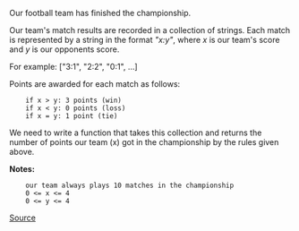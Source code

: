 Our football team has finished the championship.

Our team's match results are recorded in a collection of strings. Each match is represented by a string in the format *"x:y"*, where *x* is our team's score and *y* is our opponents score.

For example: ["3:1", "2:2", "0:1", ...]

Points are awarded for each match as follows:
```
    if x > y: 3 points (win)
    if x < y: 0 points (loss)
    if x = y: 1 point (tie)
```

We need to write a function that takes this collection and returns the number of points our team (x) got in the championship by the rules given above.

**Notes:**
```
    our team always plays 10 matches in the championship
    0 <= x <= 4
    0 <= y <= 4
```

[Source](https://www.codewars.com/kata/5bb904724c47249b10000131)
